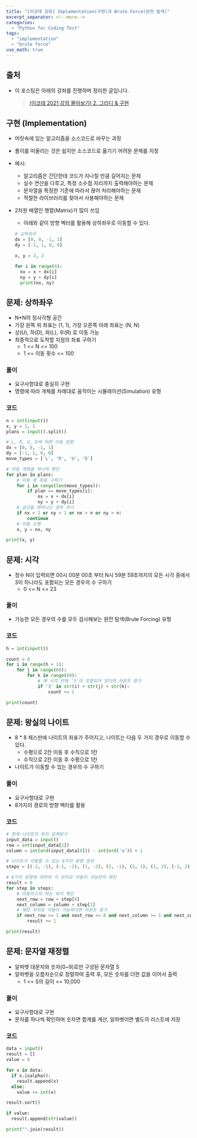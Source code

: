 ```yaml
---
title: "[이코테 강좌] Implementation(구현)과 Brute Force(완전 탐색)"
excerpt_separator: <!--more-->
categories:
  - "Python for Coding Test"
tags:
  - "implementation"
  - "brute force"
use_math: true
---
```


## 출처

- 이 포스팅은 아래의 강좌를 진행하며 정리한 글입니다.
  > [(이코테 2021 강의 몰아보기) 2. 그리디 & 구현](https://youtu.be/2zjoKjt97vQ?list=PLRx0vPvlEmdAghTr5mXQxGpHjWqSz0dgC)

## 구현 (Implementation)

- 머릿속에 있는 알고리즘을 소스코드로 바꾸는 과정
- 풀이를 떠올리는 것은 쉽지만 소스코드로 옮기기 어려운 문제를 지칭
- 예시:
  - 알고리즘은 간단한데 코드가 지나칠 만큼 길어지는 문제
  - 실수 연산을 다루고, 특정 소수점 자리까지 출력해야하는 문제
  - 문자열을 특정한 기준에 따라서 끊어 처리해야하는 문제
  - 적절한 라이브러리를 찾아서 사용해야하는 문제
- 2차원 배열인 행렬(Matrix)가 많이 쓰임

  - 아래와 같이 방향 벡터를 활용해 상하좌우로 이동할 수 있다.

  ```python
  # 상하좌우
  dx = [0, 0, -1, 1]
  dy = [-1, 1, 0, 0]

  x, y = 2, 2

  for i in range(4):
    nx = x + dx[i]
    ny = y + dy[i]
    print(nx, ny)
  ```

## 문제: 상하좌우

- N\*N의 정사각형 공간
- 가장 왼쪽 위 좌표는 (1, 1), 가장 오른쪽 아래 좌표는 (N, N)
- 상(U), 하(D), 좌(L), 우(R) 로 이동 가능
- 최종적으로 도착할 지점의 좌표 구하기
  - 1 <= N <= 100
  - 1 <= 이동 횟수 <= 100

### 풀이

- 요구사항대로 충실히 구현
- 명령에 따라 개체를 차례대로 움직이는 시뮬레이션(Simulation) 유형

### 코드

```python
n = int(input())
x, y = 1, 1
plans = input().split()

# L, R, U, D에 따른 이동 방향
dx = [0, 0, -1, 1]
dy = [-1, 1, 0, 0]
move_types = ['L', 'R', 'U', 'D']

# 이동 계획을 하나씩 확인
for plan in plans:
    # 이동 후 좌표 구하기
    for i in range(len(move_types)):
        if plan == move_types[i]:
            nx = x + dx[i]
            ny = y + dy[i]
    # 공간을 벗어나는 경우 무시
    if nx < 1 or ny < 1 or nx > n or ny > n:
        continue
    # 이동 수행
    x, y = nx, ny

print(x, y)
```

## 문제: 시각

- 정수 N이 입력되면 00시 00분 00초 부터 N시 59분 59초까지의 모든 시각 중에서 3이 하나라도 포함되는 모든 경우의 수 구하기
  - 0 <= N <= 23

### 풀이

- 가능한 모든 경우의 수를 모두 검사해보는 완전 탐색(Brute Forcing) 유형

### 코드

```python
h = int(input())

count = 0
for i in range(h + 1):
    for j in range(60):
        for k in range(60):
            # 매 시각 안에 '3'이 포함되어 있다면 카운트 증가
            if '3' in str(i) + str(j) + str(k):
                count += 1

print(count)
```

## 문제: 왕실의 나이트

- 8 \* 8 체스판에 나이트의 좌표가 주어지고, 나이트는 다음 두 가지 경우로 이동할 수 있다.
  - 수평으로 2칸 이동 후 수직으로 1칸
  - 수직으로 2칸 이동 후 수평으로 1칸
- 나이트가 이동할 수 있는 경우의 수 구하기

### 풀이

- 요구사항대로 구현
- 8가지의 경로의 방향 벡터를 활용

### 코드

```python
# 현재 나이트의 위치 입력받기
input_data = input()
row = int(input_data[1])
column = int(ord(input_data[0])) - int(ord('a')) + 1

# 나이트가 이동할 수 있는 8가지 방향 정의
steps = [(-2, -1), (-1, -2), (1, -2), (2, -1), (2, 1), (1, 2), (-1, 2), (-2, 1)]

# 8가지 방향에 대하여 각 위치로 이동이 가능한지 확인
result = 0
for step in steps:
    # 이동하고자 하는 위치 확인
    next_row = row + step[0]
    next_column = column + step[1]
    # 해당 위치로 이동이 가능하다면 카운트 증가
    if next_row >= 1 and next_row <= 8 and next_column >= 1 and next_column <= 8:
        result += 1

print(result)
```

## 문제: 문자열 재정렬

- 알파벳 대문자와 숫자(0~9)로만 구성된 문자열 S
- 알파벳을 오름차순으로 정렬하여 출력 후, 모든 숫자를 더한 값을 이어서 출력
  - 1 <= S의 길이 <= 10,000

### 풀이

- 요구사항대로 구현
- 문자를 하나씩 확인하며 숫자면 합계를 계산, 알파벳이면 별도의 리스트에 저장

### 코드

```python
data = input()
result = []
value = 0

for x in data:
  if x.isalpha():
    result.append(x)
  else:
    value += int(x)

result.sort()

if value:
  result.append(str(value))

print("".join(result))
```

